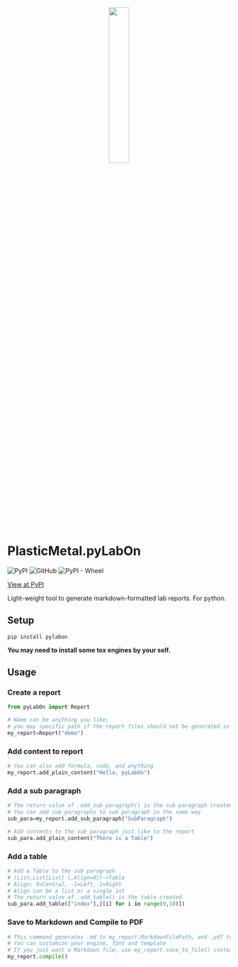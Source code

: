 <div  align=center>
    <img src="Plastic-Metal.png" width = 30% height = 30%  />
</div>

# PlasticMetal.pyLabOn

![PyPI](https://img.shields.io/pypi/v/pylabon?style=flat-square)
![GitHub](https://img.shields.io/github/license/Plastic-Metal/pyLabOn?style=flat-square)
![PyPI - Wheel](https://img.shields.io/pypi/wheel/pylabon?style=flat-square)

[View at PyPI](https://pypi.org/project/pylabon/)

Light-weight tool to generate markdown-formatted lab reports. For python.

## Setup

```shell script
pip install pylabon
```

**You may need to install some tex engines by your self.**

## Usage

### Create a report

```python
from pyLabOn import Report

# Name can be anything you like; 
# you may specific path if the report files should not be generated in ./
my_report=Report("demo")
```

### Add content to report

```python
# You can also add formula, code, and anything
my_report.add_plain_content("Hello, pyLabOn")
```

### Add a sub paragraph

```python
# The return value of .add_sub_paragraph() is the sub paragraph created
# You can add sub paragraphs to sub paragraph in the same way
sub_para=my_report.add_sub_paragraph("SubParagraph")

# Add contents to the sub paragraph just like to the report
sub_para.add_plain_content("There is a Table")
```

### Add a table

```python
# Add a Table to the sub paragraph
# (List,List[List] [,Align=0])->Table
# Align: 0=Central, -1=Left, 1=Right
# Align can be a list or a single int
# The return value of .add_table() is the table created
sub_para.add_table(["index"],[[i] for i in range(0,10)])
```

### Save to Markdown and Compile to PDF

```python
# This command generates .md to my_report.MarkdownFilePath, and .pdf to my_report.PDFPath
# You can customize your engine, font and template
# If you just want a Markdown file, use my_report.save_to_file() instead
my_report.compile()
```

